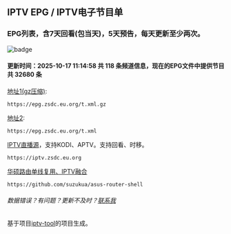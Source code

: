 ## IPTV EPG / IPTV电子节目单 

### EPG列表，含7天回看(包当天)，5天预告，每天更新至少两次。

![badge](https://github.com/suzukua/epg/actions/workflows/cloudflare-pages.yml/badge.svg)

#### 更新时间：2025-10-17 11:14:58 共 118 条频道信息，现在的EPG文件中提供节目共 32680 条

[地址1(gz压缩)](https://epg.zsdc.eu.org/t.xml.gz): 

    https://epg.zsdc.eu.org/t.xml.gz

[地址2](https://epg.zsdc.eu.org/t.xml): 

    https://epg.zsdc.eu.org/t.xml


[IPTV直播源](https://iptv.zsdc.eu.org)，支持KODI、APTV。支持回看、时移。

    https://iptv.zsdc.eu.org

[华硕路由单线复用、IPTV融合](https://github.com/suzukua/asus-router-shell)

    https://github.com/suzukua/asus-router-shell

###### 数据错误？有问题？更新不及时？[联系我](https://github.com/suzukua/epg/issues)

基于项目[iptv-tool](https://github.com/taksssss/iptv-tool)的项目生成。
